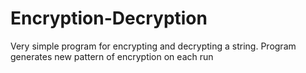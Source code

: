 # Encryption-Decryption

Very simple program for encrypting and decrypting a string.
Program generates new pattern of encryption on each run 
